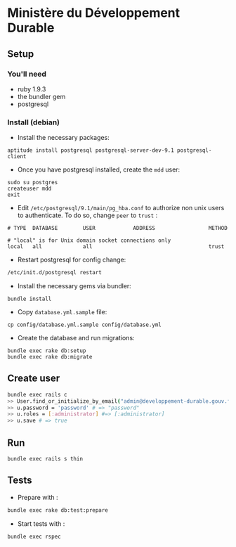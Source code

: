 Ministère du Développement Durable
=================================

Setup
-----

### You'll need

  * ruby 1.9.3
  * the bundler gem
  * postgresql

### Install (debian)

* Install the necessary packages:

```
aptitude install postgresql postgresql-server-dev-9.1 postgresql-client
```

* Once you have postgresql installed, create the `mdd` user:

```
sudo su postgres
createuser mdd
exit
```

* Edit `/etc/postgresql/9.1/main/pg_hba.conf` to authorize non unix users to authenticate.
   To do so, change `peer` to `trust` :

```
# TYPE  DATABASE        USER            ADDRESS                 METHOD

# "local" is for Unix domain socket connections only
local   all             all                                     trust
```

* Restart postgresql for config change:
``` bash
/etc/init.d/postgresql restart
```

* Install the necessary gems via bundler:

```
bundle install
```

* Copy `database.yml.sample` file:

```
cp config/database.yml.sample config/database.yml
```

* Create the database and run migrations:

```
bundle exec rake db:setup
bundle exec rake db:migrate
```

Create user
-----------

``` bash
bundle exec rails c
>> User.find_or_initialize_by_email("admin@developpement-durable.gouv.fr")
>> u.password = 'password' # => "password"
>> u.roles = [:administrator] #=> [:administrator]
>> u.save # => true
```

Run
---

```
bundle exec rails s thin
```

Tests
-----

* Prepare with :

``` bash
bundle exec rake db:test:prepare
```

* Start tests with :

``` bash
bundle exec rspec
```
